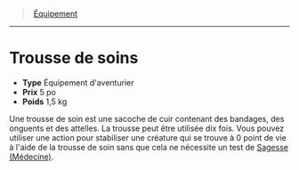 ﻿---
!Equipment
Type: Équipement d'aventurier
Price: 5 po
Weight: 1,5 kg
Id: equipment_hd.md#trousse-de-soins
ParentLink: equipment_hd.md#Équipement
Name: Trousse de soins
ParentName: Équipement
NameLevel: 1
Attributes: {}
---
> [Équipement](hd_equipment.md)

---

# Trousse de soins

- **Type** Équipement d'aventurier
- **Prix** 5 po
- **Poids** 1,5 kg

Une trousse de soin est une sacoche de cuir contenant des bandages, des onguents et des attelles. La trousse peut être utilisée dix fois. Vous pouvez utiliser une action pour stabiliser une créature qui se trouve à 0 point de vie à l'aide de la trousse de soin sans que cela ne nécessite un test de [Sagesse (Médecine)](hd_abilities_wisdom_medecine.md).

